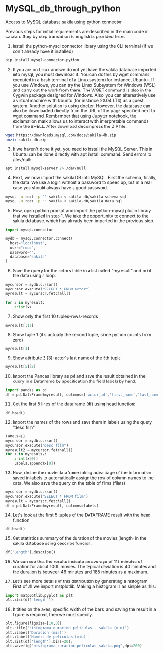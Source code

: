# MySQL_db_through_python
Access to MySQL database sakila using python connector

Previous steps for initial requirements are described in the main code in catalan. Step by step translation to english is provided here.

1. install the python-mysql connector library using the CLI terminal (if we don't already have it installed)

```bash
pip install mysql-connector-python
```

2. If you are on Linux and we do not yet have the sakila database imported into mysql, you must download it. You can do this by wget command executed in a bash terminal of a Linux system (for instance, Ubuntu). If you use Windows, you can try the Linux Subsystem for Windows (WSL) and carry out the work from there. The WGET command is also in the Cygwin package designed for Windows. Also, you can alternatively use a virtual machine with Ubuntu (for instance 20.04 LTS) as a guest system. Another solution is using docker. However, the database can also be downloaded directly from the URL of the page specified next to wget command. Rembember that using Jupyter notebook, the exclamation mark allows us to interact with interpretable commands from the SHELL. After download decompress the ZIP file.
```bash
wget https://downloads.mysql.com/docs/sakila-db.zip 
unzip sakila-db.zip
```
3. If we haven't done it yet, you need to install the MySQL Server. This in Ubuntu can be done directly with apt install command. Send errors to /dev/null:
```bash
apt install mysql-server 2> /dev/null
```
4. Next, we now import the sakila DB into MySQL. First the schema, finally, the data. We use a login without a password to speed up, but in a real case you should always have a good password.

```bash
mysql -u root -p '' sakila < sakila-db/sakila-schema.sql 
mysql -u root -p '' sakila < sakila-db/sakila-data.sql
```

5. Now, open python prompt and import the python-mysql plugin library that we installed in step 1. We take the opportunity to connect to the sakila database, which has already been imported in the previous step.

```python
import mysql.connector

mydb = mysql.connector.connect(
  host="localhost",
  user="root",
  password="",
  database="sakila"
)
```
6. Save the query for the actors table in a list called "myresult" and print the data using a loop.

```python
mycursor = mydb.cursor()
mycursor.execute("SELECT * FROM actor")
myresult = mycursor.fetchall()

for x in myresult:
    print(x)
```

7. Show only the first 10 tuples-rows-records
```python
myresult[:10]
```
8. Show tuple 1 (it's actually the second tuple, since python counts from zero)
```python
myresult[1]
```
9. Show attribute 2 (3): actor's last name of the 5th tuple 
```python
myresult[5][2]
```

10. Import the Pandas library as pd and save the result obtained in the query in a Dataframe by specification the field labels by hand:
```python
import pandas as pd
df = pd.DataFrame(myresult, columns=['actor_id','first_name','last_name','timestamp'])
```
11. Get the first 5 lines of the dataframe (df) using head function:
```python
df.head()
```
12. Import the names of the rows and save them in labels using the query "desc film"
```python
labels=[]
mycursor = mydb.cursor()
mycursor.execute("desc film")
myresult2 = mycursor.fetchall()
for x in myresult2:
    print(x[0])
    labels.append(x[0])
```

13. Now,  define the movie dataframe taking advantage of the information saved in labels to automatically assign the row of column names to the data. We also save the query on the table of films (films)

```python
mycursor = mydb.cursor()
mycursor.execute("SELECT * FROM film")
myresult = mycursor.fetchall()
df = pd.DataFrame(myresult, columns=labels)
```

14. Let's look at the first 5 tuples of the DATAFRAME result with the head function
```python
df.head()
```
15. Get statistics summary of the duration of the movies (length) in the sakila database using describe funcion.
```python
df['length'].describe()
```
16. We can see that the results indicate an average of 115 minutes of duration for about 1000 movies. The typical deviation is 40 minutes and the duration is between 46 minutes and 185 minutes as a maximum.

17. Let's see more details of this distribution by generating a histogram. First of all we import matplotlib. Making a histogram is as simple as this:
```python
import matplotlib.pyplot as plt
plt.hist(df['length'])
```
18. If titles on the axes, specific width of the bars, and saving the result in a figure is required, then we must specify.
```python
plt.figure(figsize=[10,8])
plt.title('Histograma duracion peliculas - sakila (min)') 
plt.xlabel('Duracion (min)')
plt.ylabel('Numero de peliculas (min)')
plt.hist(df['length'],bins=20);
plt.savefig("histograma_duracion_peliculas_sakila.png",dpi=200)
```
